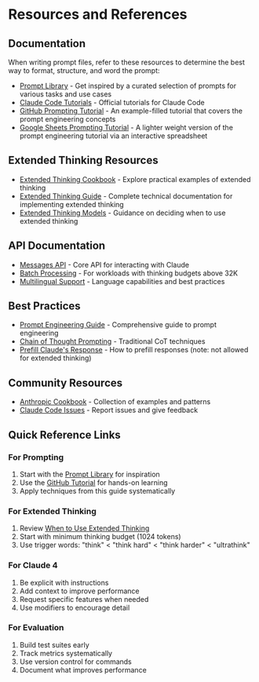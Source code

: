 # Resources and References

## Documentation

When writing prompt files, refer to these resources to determine the best way to format, structure, and word the prompt:

- [Prompt Library](https://docs.anthropic.com/en/resources/prompt-library/library) - Get inspired by a curated selection of prompts for various tasks and use cases
- [Claude Code Tutorials](https://docs.anthropic.com/en/docs/claude-code/tutorials) - Official tutorials for Claude Code
- [GitHub Prompting Tutorial](https://github.com/anthropics/prompt-eng-interactive-tutorial) - An example-filled tutorial that covers the prompt engineering concepts
- [Google Sheets Prompting Tutorial](https://docs.google.com/spreadsheets/d/19jzLgRruG9kjUQNKtCg1ZjdD6l6weA6qRXG5zLIAhC8) - A lighter weight version of the prompt engineering tutorial via an interactive spreadsheet

## Extended Thinking Resources

- [Extended Thinking Cookbook](https://github.com/anthropics/anthropic-cookbook/tree/main/extended_thinking) - Explore practical examples of extended thinking
- [Extended Thinking Guide](https://docs.anthropic.com/en/docs/build-with-claude/extended-thinking) - Complete technical documentation for implementing extended thinking
- [Extended Thinking Models](https://docs.anthropic.com/en/docs/about-claude/models/extended-thinking-models) - Guidance on deciding when to use extended thinking

## API Documentation

- [Messages API](https://docs.anthropic.com/en/api/messages) - Core API for interacting with Claude
- [Batch Processing](https://docs.anthropic.com/en/docs/build-with-claude/batch-processing) - For workloads with thinking budgets above 32K
- [Multilingual Support](https://docs.anthropic.com/en/docs/build-with-claude/multilingual-support) - Language capabilities and best practices

## Best Practices

- [Prompt Engineering Guide](https://docs.anthropic.com/en/docs/build-with-claude/prompt-engineering) - Comprehensive guide to prompt engineering
- [Chain of Thought Prompting](https://docs.anthropic.com/en/docs/build-with-claude/prompt-engineering/chain-of-thought) - Traditional CoT techniques
- [Prefill Claude's Response](https://docs.anthropic.com/en/docs/build-with-claude/prompt-engineering/prefill-claudes-response) - How to prefill responses (note: not allowed for extended thinking)

## Community Resources

- [Anthropic Cookbook](https://github.com/anthropics/anthropic-cookbook) - Collection of examples and patterns
- [Claude Code Issues](https://github.com/anthropics/claude-code/issues) - Report issues and give feedback

## Quick Reference Links

### For Prompting
1. Start with the [Prompt Library](https://docs.anthropic.com/en/resources/prompt-library/library) for inspiration
2. Use the [GitHub Tutorial](https://github.com/anthropics/prompt-eng-interactive-tutorial) for hands-on learning
3. Apply techniques from this guide systematically

### For Extended Thinking
1. Review [When to Use Extended Thinking](https://docs.anthropic.com/en/docs/about-claude/models/extended-thinking-models)
2. Start with minimum thinking budget (1024 tokens)
3. Use trigger words: "think" < "think hard" < "think harder" < "ultrathink"

### For Claude 4
1. Be explicit with instructions
2. Add context to improve performance
3. Request specific features when needed
4. Use modifiers to encourage detail

### For Evaluation
1. Build test suites early
2. Track metrics systematically
3. Use version control for commands
4. Document what improves performance